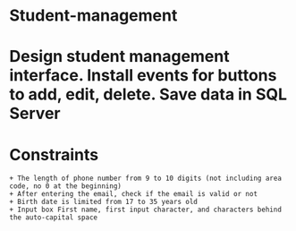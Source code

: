# Student-management
# Design student management interface. Install events for buttons to add, edit, delete. Save data in SQL Server
# Constraints
	+ The length of phone number from 9 to 10 digits (not including area code, no 0 at the beginning)
	+ After entering the email, check if the email is valid or not
	+ Birth date is limited from 17 to 35 years old
	+ Input box First name, first input character, and characters behind the auto-capital space
